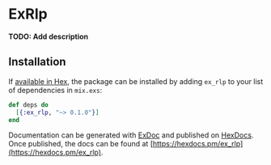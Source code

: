 # ExRlp

**TODO: Add description**

## Installation

If [available in Hex](https://hex.pm/docs/publish), the package can be installed
by adding `ex_rlp` to your list of dependencies in `mix.exs`:

```elixir
def deps do
  [{:ex_rlp, "~> 0.1.0"}]
end
```

Documentation can be generated with [ExDoc](https://github.com/elixir-lang/ex_doc)
and published on [HexDocs](https://hexdocs.pm). Once published, the docs can
be found at [https://hexdocs.pm/ex_rlp](https://hexdocs.pm/ex_rlp).

